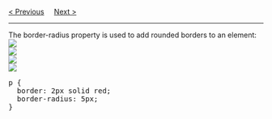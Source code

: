 <a href="/CSS/Borders/Sides.md">&lt; Previous</a>
&nbsp;&nbsp;&nbsp;
<a href="/CSS/Borders/Property.md">Next &gt;</a>
<hr>
The border-radius property is used to add rounded borders to an element:
<br>
<img src="https://i.imgur.com/62Zg8uI.png">
<br>
<img src="https://i.imgur.com/leOy6tH.png">
<br>
<img src="https://i.imgur.com/AA1Yh0s.png">
<br>
<img src="https://i.imgur.com/IKClSkR.png">
<pre>
p {
  border: 2px solid red;
  border-radius: 5px;
}
</pre>
